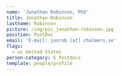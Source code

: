 ```yaml
---
name: 'Jonathan Robinson, PhD'
title: Jonathan-Robinson
lastname: Robinson
picture: /img/pic_jonathan-robinson.jpg
position: PostDoc
email: 'E-mail: jonrob [at] chalmers.se'
flags:
  - us United States
person-category: E Postdocs
template: people/profile
---
```


